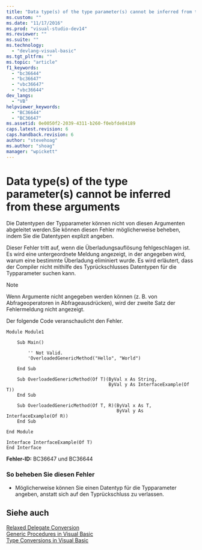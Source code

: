 ```yaml
---
title: "Data type(s) of the type parameter(s) cannot be inferred from these arguments | Microsoft Docs"
ms.custom: ""
ms.date: "11/17/2016"
ms.prod: "visual-studio-dev14"
ms.reviewer: ""
ms.suite: ""
ms.technology: 
  - "devlang-visual-basic"
ms.tgt_pltfrm: ""
ms.topic: "article"
f1_keywords: 
  - "bc36644"
  - "bc36647"
  - "vbc36647"
  - "vbc36644"
dev_langs: 
  - "VB"
helpviewer_keywords: 
  - "BC36644"
  - "BC36647"
ms.assetid: 0e0050f2-2039-4311-b260-f0ebfde84189
caps.latest.revision: 6
caps.handback.revision: 6
author: "stevehoag"
ms.author: "shoag"
manager: "wpickett"
---
```

# Data type(s) of the type parameter(s) cannot be inferred from these arguments
Die Datentypen der Typparameter können nicht von diesen Argumenten abgeleitet werden.Sie können diesen Fehler möglicherweise beheben, indem Sie die Datentypen explizit angeben.  
  
 Dieser Fehler tritt auf, wenn die Überladungsauflösung fehlgeschlagen ist.  Es wird eine untergeordnete Meldung angezeigt, in der angegeben wird, warum eine bestimmte Überladung eliminiert wurde.  Es wird erläutert, dass der Compiler nicht mithilfe des Typrückschlusses Datentypen für die Typparameter suchen kann.  
  
> [!NOTE]
>  Wenn Argumente nicht angegeben werden können \(z. B. von Abfrageoperatoren in Abfrageausdrücken\), wird der zweite Satz der Fehlermeldung nicht angezeigt.  
  
 Der folgende Code veranschaulicht den Fehler.  
  
```vb#  
Module Module1  
  
    Sub Main()  
  
        '' Not Valid.  
        'OverloadedGenericMethod("Hello", "World")  
  
    End Sub  
  
    Sub OverloadedGenericMethod(Of T)(ByVal x As String,   
                                      ByVal y As InterfaceExample(Of T))  
    End Sub  
  
    Sub OverloadedGenericMethod(Of T, R)(ByVal x As T,   
                                         ByVal y As InterfaceExample(Of R))  
    End Sub  
  
End Module  
  
Interface InterfaceExample(Of T)  
End Interface  
```  
  
 **Fehler\-ID:** BC36647 und BC36644  
  
### So beheben Sie diesen Fehler  
  
-   Möglicherweise können Sie einen Datentyp für die Typparameter angeben, anstatt sich auf den Typrückschluss zu verlassen.  
  
## Siehe auch  
 [Relaxed Delegate Conversion](../../../visual-basic/programming-guide/language-features/delegates/relaxed-delegate-conversion.md)   
 [Generic Procedures in Visual Basic](../../../visual-basic/programming-guide/language-features/data-types/generic-procedures.md)   
 [Type Conversions in Visual Basic](../../../visual-basic/programming-guide/language-features/data-types/type-conversions.md)